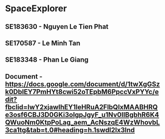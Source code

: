 # SpaceExplorer

## SE183630 - Nguyen Le Tien Phat
## SE170587 - Le Minh Tan
## SE183348 - Phan Le Giang

## Document - https://docs.google.com/document/d/1twXgGSzk0DbIEY7PmHYt8cwi52oTEpbM6PpccVxPYYc/edit?fbclid=IwY2xjawIhEY1leHRuA2FlbQIxMAABHRQe3osf6CBJ3D0GKi3oIgpJgyF_u1Nv0IIBgbhR6K4QWuoNm0KtpPoLag_aem_AcNszqE4WzWhovbL3ca1tg&tab=t.0#heading=h.1swdl2lx3lnd

